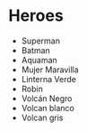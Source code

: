 # Heroes

* Superman
* Batman
* Aquaman
* Mujer Maravilla
* Linterna Verde
* Robin
* Volcán Negro
* Volcan blanco
* Volcan gris
